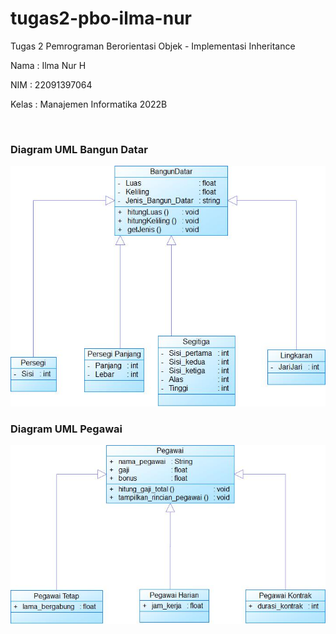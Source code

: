 # tugas2-pbo-ilma-nur
Tugas 2 Pemrograman Berorientasi Objek - Implementasi Inheritance
<p>Nama : Ilma Nur H </p>
<p>NIM : 22091397064 </p>
<p>Kelas : Manajemen Informatika 2022B</p><br>

<h3>Diagram UML Bangun Datar</h3>
<img src="DIAGRAM UML/uml bangun datar.jpg">

<h3>Diagram UML Pegawai</h3>
<img src="DIAGRAM UML/uml pegawai.jpg">
